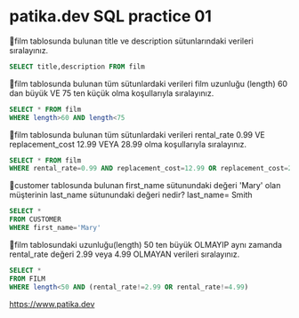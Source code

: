 # patika.dev SQL practice 01

🔸film tablosunda bulunan title ve description sütunlarındaki verileri sıralayınız.
 ``` sql
 SELECT title,description FROM film
 ``` 
 
 🔸film tablosunda bulunan tüm sütunlardaki verileri film uzunluğu (length) 60 dan büyük VE 75 ten küçük olma koşullarıyla sıralayınız.
``` sql
SELECT * FROM film
WHERE length>60 AND length<75
``` 
 🔸film tablosunda bulunan tüm sütunlardaki verileri rental_rate 0.99 VE replacement_cost 12.99 VEYA 28.99 olma koşullarıyla sıralayınız.
``` sql
SELECT * FROM film
WHERE rental_rate=0.99 AND replacement_cost=12.99 OR replacement_cost=28.99
``` 
 🔸customer tablosunda bulunan first_name sütunundaki değeri 'Mary' olan müşterinin last_name sütunundaki değeri nedir?
 last_name= Smith
 ``` sql
 SELECT *
FROM CUSTOMER
WHERE first_name='Mary'  
``` 
 🔸film tablosundaki uzunluğu(length) 50 ten büyük OLMAYIP aynı zamanda rental_rate değeri 2.99 veya 4.99 OLMAYAN verileri sıralayınız.
 ``` sql
 SELECT *
FROM FILM
WHERE length<50 AND (rental_rate!=2.99 OR rental_rate!=4.99)
``` 
https://www.patika.dev
